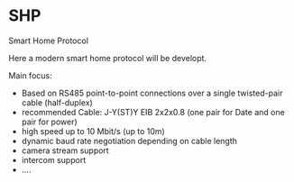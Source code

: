 # SHP
Smart Home Protocol

Here a modern smart home protocol will be developt.

Main focus:
  * Based on RS485 point-to-point connections over a single twisted-pair cable (half-duplex) 
  * recommended Cable: J-Y(ST)Y EIB 2x2x0.8 (one pair for Date and one pair for power)
  * high speed up to 10 Mbit/s (up to 10m)
  * dynamic baud rate negotiation depending on cable length 
  * camera stream support
  * intercom support
  * ....
  
  
